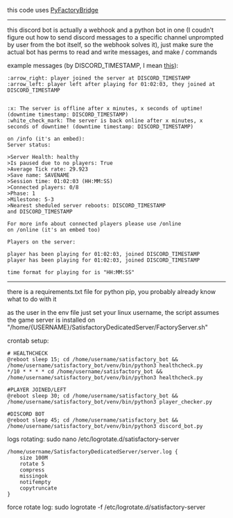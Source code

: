 this code uses [PyFactoryBridge](https://github.com/Jayy001/PyFactoryBridge)

---

this discord bot is actually a webhook and a python bot in one (I coudn't figure out how to send discord messages to a specific channel unprompted by user from the bot itself, so the webhook solves it), just make sure the actual bot has perms to read and write messages, and make / commands

example messages (by DISCORD_TIMESTAMP, I mean [this](https://discordtimestamp.com/)):
```
:arrow_right: player joined the server at DISCORD_TIMESTAMP
:arrow_left: player left after playing for 01:02:03, they joined at DISCORD_TIMESTAMP


:x: The server is offline after x minutes, x seconds of uptime! (downtime timestamp: DISCORD_TIMESTAMP)
:white_check_mark: The server is back online after x minutes, x seconds of downtime! (downtime timestamp: DISCORD_TIMESTAMP)

on /info (it's an embed):
Server status:

>Server Health: healthy
>Is paused due to no players: True
>Average Tick rate: 29.923
>Save name: SAVENAME
>Session time: 01:02:03 (HH:MM:SS)
>Connected players: 0/8
>Phase: 1
>Milestone: 5-3
>Nearest sheduled server reboots: DISCORD_TIMESTAMP
and DISCORD_TIMESTAMP

For more info about connected players please use /online
on /online (it's an embed too)

Players on the server:

player has been playing for 01:02:03, joined DISCORD_TIMESTAMP
player has been playing for 01:02:03, joined DISCORD_TIMESTAMP

time format for playing for is "HH:MM:SS"
```

---

there is a requirements.txt file for python pip, you probably already know what to do with it

as the user in the env file just set your linux username, the script assumes the game server is installed on "/home/{USERNAME}/SatisfactoryDedicatedServer/FactoryServer.sh"

crontab setup:

```
# HEALTHCHECK
@reboot sleep 15; cd /home/username/satisfactory_bot && /home/username/satisfactory_bot/venv/bin/python3 healthcheck.py
*/10 * * * * cd /home/username/satisfactory_bot && /home/username/satisfactory_bot/venv/bin/python3 healthcheck.py

#PLAYER JOINED/LEFT
@reboot sleep 30; cd /home/username/satisfactory_bot && /home/username/satisfactory_bot/venv/bin/python3 player_checker.py

#DISCORD BOT
@reboot sleep 45; cd /home/username/satisfactory_bot && /home/username/satisfactory_bot/venv/bin/python3 discord_bot.py
```

logs rotating:
sudo nano /etc/logrotate.d/satisfactory-server
```
/home/username/SatisfactoryDedicatedServer/server.log {
    size 100M
    rotate 5
    compress
    missingok
    notifempty
    copytruncate
}
```
force rotate log:
sudo logrotate -f /etc/logrotate.d/satisfactory-server

